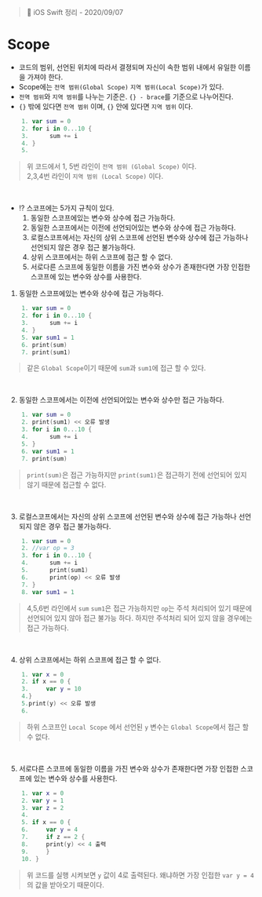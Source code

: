 
> 📝 iOS Swift 정리 - 2020/09/07

# Scope
 - 코드의 범위, 선언된 위치에 따라서 결졍되며 자신이 속한 범위 내에서 유일한 이름을 가져야 한다.
 - Scope에는 `전역 범위(Global Scope)` `지역 범위(Local Scope)`가 있다.
 - `전역 범위`와 `지역 범위`를 나누는 기준은. `{} - brace`를 기준으로 나누어진다.
 - `{}` 밖에 있다면 `전역 범위` 이며, `{}` 안에 있다면 `지역 범위` 이다.
 
```swift
    1. var sum = 0
    2. for i in 0...10 {
    3.      sum += i
    4. }
    5. 
```
> 위 코드에서 1, 5번 라인이 `전역 범위 (Global Scope)` 이다. <br>
> 2,3,4번 라인이 `지역 범위 (Local Scope)` 이다.
<br>

- ⁉️ 스코프에는 5가지 규칙이 있다.
    1. 동일한 스코프에있는 변수와 상수에 접근 가능하다.
    2. 동일한 스코프에서는 이전에 선언되어있는 변수와 상수에 접근 가능하다.
    3. 로컬스코프에서는 자신의 상위 스코프에 선언된 변수와 상수에 접근 가능하나 선언되지 않은 경우 접근 불가능하다.
    4. 상위 스코프에서는 하위 스코프에 접근 할 수 없다.
    5. 서로다른 스코프에 동일한 이름을 가진 변수와 상수가 존재한다면 가장 인접한 스코프에 있는 변수와 상수를 사용한다.

1.  동일한 스코프에있는 변수와 상수에 접근 가능하다.
```swift
    1. var sum = 0
    2. for i in 0...10 {
    3.      sum += i
    4. }
    5. var sum1 = 1
    6. print(sum)
    7. print(sum1)
```
> 같은 `Global Scope`이기 때문에  `sum`과 `sum1`에 접근 할 수 있다.
<br>

2. 동일한 스코프에서는 이전에 선언되어있는 변수와 상수만 접근 가능하다.
```swift
    1. var sum = 0
    2. print(sum1) << 오류 발생
    3. for i in 0...10 {
    4.      sum += i
    5. }
    6. var sum1 = 1
    7. print(sum)
```
> `print(sum)`은 접근 가능하지만 `print(sum1)`은 접근하기 전에 선언되어 있지 않기 때문에 접근할 수 없다.
<br>

3. 로컬스코프에서는 자신의 상위 스코프에 선언된 변수와 상수에 접근 가능하나 선언되지 않은 경우 접근 불가능하다.
```swift
    1. var sum = 0
    2. //var op = 3
    3. for i in 0...10 {
    4.      sum += i
    5.      print(sum1)
    6.      print(op) << 오류 발생
    7. }
    8. var sum1 = 1
```
> 4,5,6번 라인에서 `sum` `sum1`은 접근 가능하지만 `op`는 주석 처리되어 있기 때문에 선언되어 있지 않아 접근 불가능 하다. 하지만 주석처리 되어 있지 않을 경우에는 접근 가능하다.
<br>

4. 상위 스코프에서는 하위 스코프에 접근 할 수 없다.
```swift
    1. var x = 0
    2. if x == 0 {
    3.     var y = 10
    4.}
    5.print(y) << 오류 발생
    6. 
```
> 하위 스코프인 `Local Scope` 에서 선언된 `y` 변수는 `Global Scope`에서 접근 할 수 없다.
<br>

5. 서로다른 스코프에 동일한 이름을 가진 변수와 상수가 존재한다면 가장 인접한 스코프에 있는 변수와 상수를 사용한다. 
```swift
    1. var x = 0
    2. var y = 1
    3. var z = 2
    4. 
    5. if x == 0 {     
    6.     var y = 4     
    7.     if z == 2 {
    8.     print(y) << 4 출력
    9.     }
    10. }
```
> 위 코드를 실행 시켜보면 `y` 값이 4로 출력된다. 왜냐하면 가장 인접한 `var y = 4`의 값을 받아오기 때문이다.
